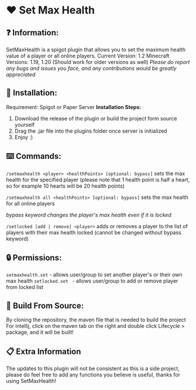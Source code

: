 # ❤️ Set Max Health

## ❓ Information:
SetMaxHealth is a spigot plugin that allows you to set the maximum health value of a player or all online players.
Current Version: 1.2
Minecraft Versions: 1.19, 1.20 (Should work for older versions as well)
*Please do report any bugs and issues you face, and any contributions would be greatly appreciated*

## 🧱 Installation:
Requirement: Spigot or Paper Server
**Installation Steps:**
1. Download the release of the plugin or build the project form source yourself
2. Drag the .jar file into the plugins folder once server is initialized
3. Enjoy :)

## ⌨️ Commands:
`/setmaxhealth <player> <healthPoints> [optional: bypass]`
sets the max health for the specified player (please note that 1 health point is half a heart, so for example 10 hearts will be 20 health points)

`/setmaxhealth all <healthPoints> [optional: bypass]`
sets the max health for all online players

*bypass keyword changes the player's max health even if it is locked*

`/setlocked [add | remove] <player>`
adds or removes a player to the list of players with their max health locked (cannot be changed without bypass keyword)

## 🔒 Permissions:
`setmaxhealth.set` - allows user/group to set another player's or their own max health
`setlocked.set ` - allows user/group to add or remove player from locked list

## 🔨 Build From Source:
By cloning the repository, the maven file that is needed to build the project
For intellij, click on the maven tab on the right and double click Lifecycle > package, and it will be built!

## 📋 Extra Information
The updates to this plugin will not be consistent as this is a side project, please do feel free to add any functions you believe is useful, thanks for using SetMaxHealth!
